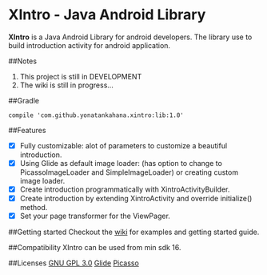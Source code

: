 # XIntro - Java Android Library
**XIntro** is a Java Android Library for android developers. The library use to build introduction activity for android application.

##Notes
1. This project is still in DEVELOPMENT
2. The wiki is still in progress...

##Gradle
```
compile 'com.github.yonatankahana.xintro:lib:1.0'
```

##Features
- [x] Fully customizable: alot of parameters to customize a beautiful introduction.
- [x] Using Glide as default image loader: (has option to change to PicassoImageLoader and SimpleImageLoader) or creating custom image loader.
- [x] Create introduction programmatically with XintroActivityBuilder.
- [x] Create introduction by extending XintroActivity and override initialize() method.
- [x] Set your page transformer for the ViewPager.

##Getting started
Checkout the [wiki](https://github.com/yonatankahana/xintro/wiki/) for examples and getting started guide.

##Compatibility
XIntro can be used from min sdk 16.


##Licenses
[GNU GPL 3.0](http://www.gnu.org/licenses/gpl-3.0.en.html)
[Glide](https://github.com/bumptech/glide/blob/master/LICENSE)
[Picasso](https://github.com/square/picasso/blob/master/LICENSE.txt)
